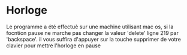 # Horloge

Le programme a été effectuè sur une machine utilisant mac os, si la focntion pause ne marche pas changer la valeur 'delete'
ligne 219 par 'backspace'.
il vous suffira d'appuyer sur la touche supprimer de votre clavier pour mettre l'horloge en pause
